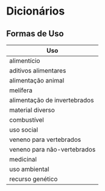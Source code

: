 
# Dicionários

## Formas de Uso

| Uso |
| --- |
| alimentício |
| aditivos alimentares |
| alimentação animal |
| melífera |
| alimentação de invertebrados |
| material diverso |
| combustível |
| uso social |
| veneno para vertebrados |
| veneno para não-vertebrados |
| medicinal |
| uso ambiental |
| recurso genético  |